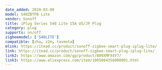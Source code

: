 ```yaml
---
date_added: 2020-03-09
model: S40ZBTPB Lite
vendor: Sonoff
title: iPlug Series S40 Lite 15A US/JP Plug
category: plug
supports: on/off
zigbeemodel: ['S40LITE']
compatible: [zha, z2m, tasmota]
mlink: https://itead.cc/product/sonoff-zigbee-smart-plug-iplug-lite/
link: https://itead.cc/product/sonoff-zigbee-smart-plug-iplug-lite/
link2: https://www.amazon.com/gp/product/B09XMFX4Y7/
link3: https://www.aliexpress.com/item/1005004356000001.html
---
```

